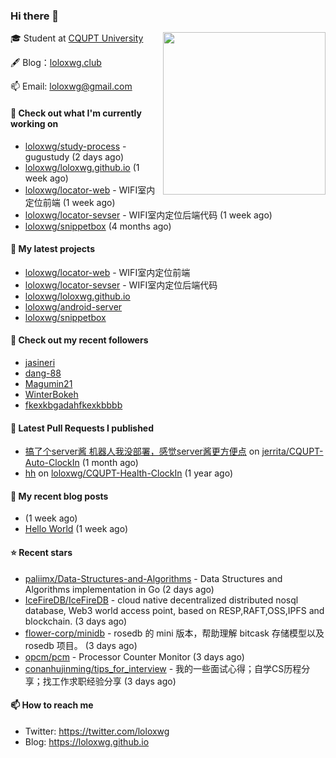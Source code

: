 ### Hi there 👋

<img align="right" src="https://raw.githubusercontent.com/muesli/muesli/master/assets/termenv.png" width="260">
 
🎓 Student at [CQUPT University](https://www.cqupt.edu.cn/)



🖋 Blog：[loloxwg.club](https://loloxwg.club)



📫 Email: [loloxwg@gmail.com](mailto:loloxwg@gmail.com)



#### 👷 Check out what I'm currently working on

- [loloxwg/study-process](https://github.com/loloxwg/study-process) - gugustudy (2 days ago)
- [loloxwg/loloxwg.github.io](https://github.com/loloxwg/loloxwg.github.io) (1 week ago)
- [loloxwg/locator-web](https://github.com/loloxwg/locator-web) - WIFI室内定位前端 (1 week ago)
- [loloxwg/locator-sevser](https://github.com/loloxwg/locator-sevser) - WIFI室内定位后端代码 (1 week ago)
- [loloxwg/snippetbox](https://github.com/loloxwg/snippetbox) (4 months ago)

#### 🌱 My latest projects

- [loloxwg/locator-web](https://github.com/loloxwg/locator-web) - WIFI室内定位前端
- [loloxwg/locator-sevser](https://github.com/loloxwg/locator-sevser) - WIFI室内定位后端代码
- [loloxwg/loloxwg.github.io](https://github.com/loloxwg/loloxwg.github.io)
- [loloxwg/android-server](https://github.com/loloxwg/android-server)
- [loloxwg/snippetbox](https://github.com/loloxwg/snippetbox)

#### 👯 Check out my recent followers

- [jasineri](https://github.com/jasineri)
- [dang-88](https://github.com/dang-88)
- [Magumin21](https://github.com/Magumin21)
- [WinterBokeh](https://github.com/WinterBokeh)
- [fkexkbgadahfkexkbbbb](https://github.com/fkexkbgadahfkexkbbbb)

#### 🔨 Latest Pull Requests I published

- [搞了个server酱 机器人我没部署，感觉server酱更方便点](https://github.com/jerrita/CQUPT-Auto-ClockIn/pull/2) on [jerrita/CQUPT-Auto-ClockIn](https://github.com/jerrita/CQUPT-Auto-ClockIn) (1 month ago)
- [hh](https://github.com/loloxwg/CQUPT-Health-ClockIn/pull/1) on [loloxwg/CQUPT-Health-ClockIn](https://github.com/loloxwg/CQUPT-Health-ClockIn) (1 year ago)

#### 📜 My recent blog posts

- [](http://example.com/2022/02/21/%E6%9C%AA%E5%91%BD%E5%90%8D/) (1 week ago)
- [Hello World](http://example.com/2022/02/21/hello-world/) (1 week ago)

#### ⭐ Recent stars

- [paliimx/Data-Structures-and-Algorithms](https://github.com/paliimx/Data-Structures-and-Algorithms) - Data Structures and Algorithms implementation in Go (2 days ago)
- [IceFireDB/IceFireDB](https://github.com/IceFireDB/IceFireDB) - cloud native decentralized distributed nosql database, Web3 world access point, based on RESP,RAFT,OSS,IPFS and blockchain. (3 days ago)
- [flower-corp/minidb](https://github.com/flower-corp/minidb) - rosedb 的 mini 版本，帮助理解 bitcask 存储模型以及 rosedb 项目。 (3 days ago)
- [opcm/pcm](https://github.com/opcm/pcm) - Processor Counter Monitor (3 days ago)
- [conanhujinming/tips_for_interview](https://github.com/conanhujinming/tips_for_interview) - 我的一些面试心得；自学CS历程分享；找工作求职经验分享 (3 days ago)

#### 📫 How to reach me

- Twitter: https://twitter.com/loloxwg
- Blog: https://loloxwg.github.io

